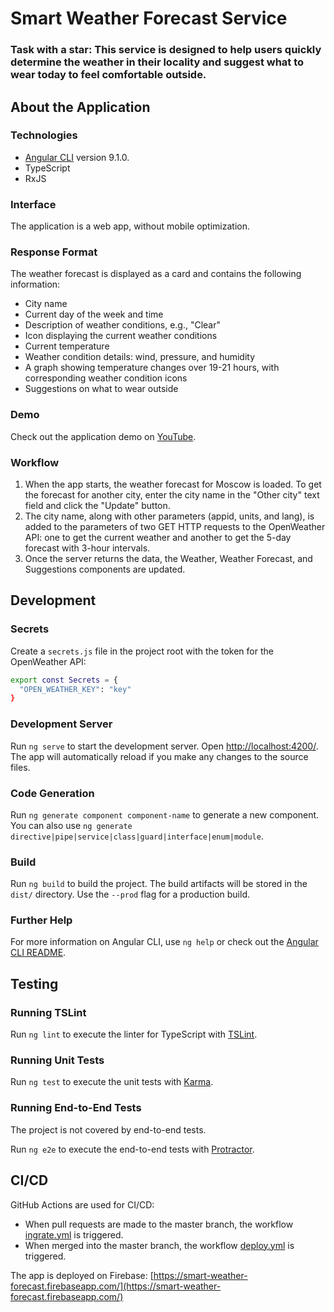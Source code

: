 # Smart Weather Forecast Service

### Task with a star: This service is designed to help users quickly determine the weather in their locality and suggest what to wear today to feel comfortable outside.

## About the Application

### Technologies
- [Angular CLI](https://github.com/angular/angular-cli) version 9.1.0.
- TypeScript
- RxJS

### Interface
The application is a web app, without mobile optimization.

### Response Format
The weather forecast is displayed as a card and contains the following information:
- City name
- Current day of the week and time
- Description of weather conditions, e.g., "Clear"
- Icon displaying the current weather conditions
- Current temperature
- Weather condition details: wind, pressure, and humidity
- A graph showing temperature changes over 19-21 hours, with corresponding weather condition icons
- Suggestions on what to wear outside

### Demo
Check out the application demo on [YouTube](https://youtu.be/pfAJktV4UrM).

### Workflow
1. When the app starts, the weather forecast for Moscow is loaded. To get the forecast for another city, enter the city name in the "Other city" text field and click the "Update" button.
2. The city name, along with other parameters (appid, units, and lang), is added to the parameters of two GET HTTP requests to the OpenWeather API: one to get the current weather and another to get the 5-day forecast with 3-hour intervals.
3. Once the server returns the data, the Weather, Weather Forecast, and Suggestions components are updated.

## Development

### Secrets
Create a `secrets.js` file in the project root with the token for the OpenWeather API:
```bash
export const Secrets = {
  "OPEN_WEATHER_KEY": "key"
}
```

### Development Server
Run `ng serve` to start the development server. Open [http://localhost:4200/](http://localhost:4200/). The app will automatically reload if you make any changes to the source files.

### Code Generation
Run `ng generate component component-name` to generate a new component. You can also use `ng generate directive|pipe|service|class|guard|interface|enum|module`.

### Build
Run `ng build` to build the project. The build artifacts will be stored in the `dist/` directory. Use the `--prod` flag for a production build.

### Further Help
For more information on Angular CLI, use `ng help` or check out the [Angular CLI README](https://github.com/angular/angular-cli/blob/master/README.md).

## Testing

### Running TSLint
Run `ng lint` to execute the linter for TypeScript with [TSLint](https://palantir.github.io/tslint/).

### Running Unit Tests
Run `ng test` to execute the unit tests with [Karma](https://karma-runner.github.io).

### Running End-to-End Tests
The project is not covered by end-to-end tests.

Run `ng e2e` to execute the end-to-end tests with [Protractor](http://www.protractortest.org/).

## CI/CD
GitHub Actions are used for CI/CD:

- When pull requests are made to the master branch, the workflow [ingrate.yml](https://github.com/bzvyagintsev/smart-weather-forecast/blob/master/.github/workflows/integrate.yml) is triggered.
- When merged into the master branch, the workflow [deploy.yml](https://github.com/bzvyagintsev/smart-weather-forecast/blob/master/.github/workflows/deploy.yml) is triggered.

The app is deployed on Firebase: [https://smart-weather-forecast.firebaseapp.com/](https://smart-weather-forecast.firebaseapp.com/)

